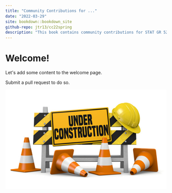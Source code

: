 ```yaml
---
title: "Community Contributions for ..."
date: "2022-03-29"
site: bookdown::bookdown_site
github-repo: jtr13/cc22spring
description: "This book contains community contributions for STAT GR 5293 Statistical Graphics Spring 2022"
---
```


# Welcome!

Let's add some content to the welcome page.

Submit a pull request to do so.

![Under construction](under_construction.jpg)
